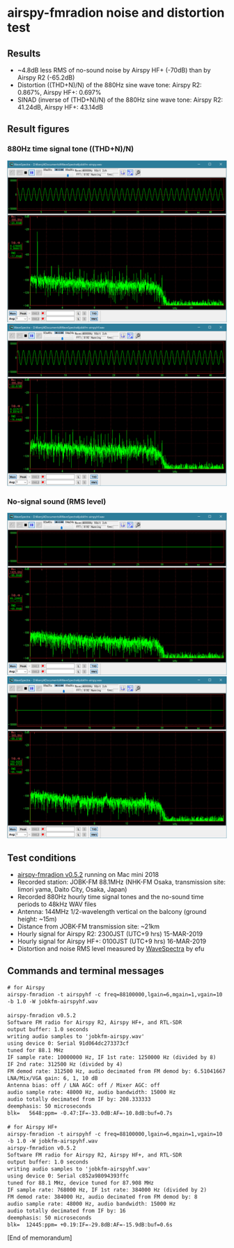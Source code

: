 # airspy-fmradion noise and distortion test

## Results

* ~4.8dB less RMS of no-sound noise by Airspy HF+ (-70dB) than by Airspy R2 (-65.2dB)
* Distortion ((THD+N)/N) of the 880Hz sine wave tone: Airspy R2: 0.867%, Airspy HF+: 0.697%
* SINAD (inverse of (THD+N)/N) of the 880Hz sine wave tone: Airspy R2: 41.24dB, Airspy HF+: 43.14dB

## Result figures

### 880Hz time signal tone ((THD+N)/N)

![](fmradion-v0.5.2-jobkfm-airspyr2-880Hz.png)
![](fmradion-v0.5.2-jobkfm-airspyhf-880Hz.png)

### No-signal sound (RMS level)

![](fmradion-v0.5.2-jobkfm-airspyhf-nosound.png)
![](fmradion-v0.5.2-jobkfm-airspyr2-nosound.png)

## Test conditions

* [airspy-fmradion v0.5.2](https://github.com/jj1bdx/airspy-fmradion/tree/v0.5.2) running on Mac mini 2018
* Recorded station: JOBK-FM 88.1MHz (NHK-FM Osaka, transmission site: Iimori yama, Daito City, Osaka, Japan)
* Recorded 880Hz hourly time signal tones and the no-sound time periods to 48kHz WAV files
* Antenna: 144MHz 1/2-wavelength vertical on the balcony (ground height: ~15m)
* Distance from JOBK-FM transmission site: ~21km 
* Hourly signal for Airspy R2: 2300JST (UTC+9 hrs) 15-MAR-2019
* Hourly signal for Airspy HF+: 0100JST (UTC+9 hrs) 16-MAR-2019
* Distortion and noise RMS level measured by [WaveSpectra](http://efu.jp.net/soft/ws/ws.html) by efu

## Commands and terminal messages

```
# for Airspy
airspy-fmradion -t airspyhf -c freq=88100000,lgain=6,mgain=1,vgain=10 -b 1.0 -W jobkfm-airspyhf.wav

airspy-fmradion v0.5.2
Software FM radio for Airspy R2, Airspy HF+, and RTL-SDR
output buffer: 1.0 seconds
writing audio samples to 'jobkfm-airspy.wav'
using device 0: Serial 91d064dc273373cf
tuned for 88.1 MHz
IF sample rate: 10000000 Hz, IF 1st rate: 1250000 Hz (divided by 8)
IF 2nd rate: 312500 Hz (divided by 4)
FM demod rate: 312500 Hz, audio decimated from FM demod by: 6.51041667
LNA/Mix/VGA gain: 6, 1, 10 dB
Antenna bias: off / LNA AGC: off / Mixer AGC: off
audio sample rate: 48000 Hz, audio bandwidth: 15000 Hz
audio totally decimated from IF by: 208.333333
deemphasis: 50 microseconds
blk=   5648:ppm= -0.47:IF=-33.0dB:AF=-10.8dB:buf=0.7s

# for Airspy HF+
airspy-fmradion -t airspyhf -c freq=88100000,lgain=6,mgain=1,vgain=10 -b 1.0 -W jobkfm-airspyhf.wav
airspy-fmradion v0.5.2
Software FM radio for Airspy R2, Airspy HF+, and RTL-SDR
output buffer: 1.0 seconds
writing audio samples to 'jobkfm-airspyhf.wav'
using device 0: Serial c852a98094393ffc
tuned for 88.1 MHz, device tuned for 87.908 MHz
IF sample rate: 768000 Hz, IF 1st rate: 384000 Hz (divided by 2)
FM demod rate: 384000 Hz, audio decimated from FM demod by: 8
audio sample rate: 48000 Hz, audio bandwidth: 15000 Hz
audio totally decimated from IF by: 16
deemphasis: 50 microseconds
blk=  12445:ppm= +0.19:IF=-29.8dB:AF=-15.9dB:buf=0.6s
```

[End of memorandum]
